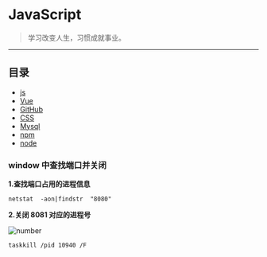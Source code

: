 # JavaScript

> 学习改变人生，习惯成就事业。

---

## 目录
- [js](https://github.com/ZHR63/JavaScript/blob/master/data/js)
- [Vue](https://github.com/ZHR63/JavaScript/blob/master/data/vue)
- [GitHub](https://github.com/ZHR63/JavaScript/blob/master/data/github)
- [CSS](https://github.com/ZHR63/JavaScript/blob/master/data/css)
- [Mysql](https://github.com/ZHR63/JavaScript/blob/master/data/mysql)
- [npm](https://github.com/ZHR63/JavaScript/blob/master/data/npm)
- [node](https://github.com/ZHR63/JavaScript/blob/master/data/node)


### window 中查找端口并关闭

**1.查找端口占用的进程信息**

    netstat  -aon|findstr  "8080"

**2.关闭 8081 对应的进程号**

![number](img/js.png)

    taskkill /pid 10940 /F
